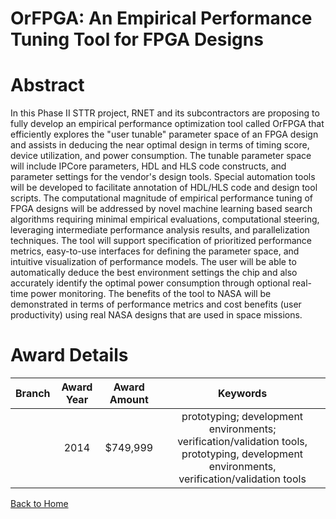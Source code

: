 
OrFPGA: An Empirical Performance Tuning Tool for FPGA Designs
=============================================================

# Abstract


In this Phase II STTR project, RNET and its subcontractors are proposing to fully develop an empirical performance optimization tool called OrFPGA that efficiently explores the "user tunable" parameter space of an FPGA design and assists in deducing the near optimal design in terms of timing score, device utilization, and power consumption. The tunable parameter space will include IPCore parameters, HDL and HLS code constructs, and parameter settings for the vendor's design tools. Special automation tools will be developed to facilitate annotation of HDL/HLS code and design tool scripts. The computational magnitude of empirical performance tuning of FPGA designs will be addressed by novel machine learning based search algorithms requiring minimal empirical evaluations, computational steering, leveraging intermediate performance analysis results, and parallelization techniques. The tool will support specification of prioritized performance metrics, easy-to-use interfaces for defining the parameter space, and intuitive visualization of performance models. The user will be able to automatically deduce the best environment settings the chip and also accurately identify the optimal power consumption through optional real-time power monitoring. The benefits of the tool to NASA will be demonstrated in terms of performance metrics and cost benefits (user productivity) using real NASA designs that are used in space missions.  

# Award Details

|Branch|Award Year|Award Amount|Keywords|
| :---: | :---: | :---: | :---: |
||2014|$749,999|prototyping; development environments; verification/validation tools, prototyping, development environments, verification/validation tools|
  
  


[Back to Home](https://github.com/chrischow/dod_sbir_awards#135)